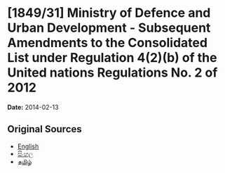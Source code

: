 # [1849/31] Ministry of Defence and Urban Development - Subsequent Amendments to the Consolidated List under Regulation 4(2)(b) of the United nations Regulations No. 2 of 2012

**Date:** 2014-02-13

## Original Sources

- [English](https://documents.gov.lk/view/extra-gazettes/2014/2/1849-31_E.pdf)
- [සිංහල](https://documents.gov.lk/view/extra-gazettes/2014/2/1849-31_S.pdf)
- [தமிழ்](https://documents.gov.lk/view/extra-gazettes/2014/2/1849-31_T.pdf)
